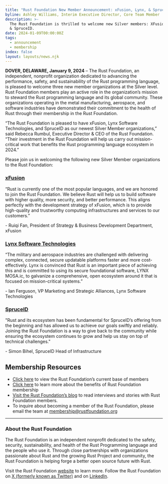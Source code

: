 ```yaml
---
title: "Rust Foundation New Member Announcement: xFusion, Lynx, & SpruceID.\_"
byline: Ashley Williams, Interim Executive Director, Core Team Member
description: >-
  The Rust Foundation is thrilled to welcome new Silver members: XFusion, Lynx,
  & SpruceID.
date: 2024-01-09T00:00:00Z
tags:
  - announcement
  - membership
index: false
layout: layouts/news.njk
---
```

**DOVER, DELAWARE, January 9, 2024** – The Rust Foundation, an independent, nonprofit organization dedicated to advancing the performance, safety, and sustainability of the Rust programming language, is pleased to welcome three new member organizations at the Silver level. Rust Foundation members play an active role in the organization’s mission to steward the Rust programming language and its global community. These organizations operating in the metal manufacturing, aerospace, and software industries have demonstrated their commitment to the health of Rust through their membership in the Rust Foundation.

“The Rust Foundation is pleased to have xFusion, Lynx Software Technologies, and SpruceID as our newest Silver Member organizations,” said Rebecca Rumbul, Executive Director & CEO of the Rust Foundation. “Their investment in the Rust Foundation will help us carry out mission-critical work that benefits the Rust programming language ecosystem in 2024.”

Please join us in welcoming the following new Silver Member organizations to the Rust Foundation:

### [**<u>xFusion</u>**](https://www.xfusionshox.com/)

“Rust is currently one of the most popular languages, and we are honored to join the Rust Foundation. We believe Rust will help us to build software with higher quality, more security, and better performance. This aligns perfectly with the development strategy of xFusion, which is to provide high-quality and trustworthy computing infrastructures and services to our customers.”

\- Ruiqi Fan, President of Strategy & Business Development Department, xFusion

### [**<u>Lynx Software Technologies</u>**](https://www.lynx.com/)&nbsp;**&nbsp;**&nbsp;

“The military and aerospace industries are challenged with delivering complex, connected, secure updatable platforms faster and more cost-effectively. Lynx is convinced that Rust is an important piece of achieving this and is committed to using its secure foundational software, LYNX MOSA.ic, to galvanize a comprehensive, open ecosystem around it that is focused on mission-critical systems.”

\- Ian Ferguson, VP Marketing and Strategic Alliances, Lynx Software Technologies

### [**<u>SpruceID</u>**](https://spruceid.com/)

"Rust and its ecosystem has been fundamental for SpruceID’s offering from the beginning and has allowed us to achieve our goals swiftly and reliably. Joining the Rust Foundation is a way to give back to the community while ensuring the ecosystem continues to grow and help us stay on top of technical challenges."&nbsp;

\- Simon Bihel, SpruceID Head of Infrastructure

## **Membership Resources**

* [<u>Click here</u>](https://foundation.rust-lang.org/members/) to view the Rust Foundation’s current base of members&nbsp;
* [<u>Click here</u>](https://foundation.rust-lang.org/info/become-a-member/) to learn more about the benefits of Rust Foundation membership
* [<u>Visit the Rust Foundation’s blog</u>](https://foundation.rust-lang.org/tags/member%20spotlight/) to read interviews and stories with Rust Foundation members.
* To inquire about becoming a member of the Rust Foundation, please email the team at [<u>membership@rustfoundation.org</u>](mailto:membership@rustfoundation.org)



---

### **About the Rust Foundation**

The Rust Foundation is an independent nonprofit dedicated to the safety, security, sustainability, and health of the Rust Programming language and the people who use it. Through close partnerships with organizations passionate about Rust and the growing Rust Project and community, the Rust Foundation is helping forge a better open source future with Rust.&nbsp;

Visit the Rust Foundation [<u>website</u>](https://foundation.rust-lang.org/) to learn more. Follow the Rust Foundation on [<u>X (formerly known as Twitter)</u>](https://twitter.com/rust_foundation) and on [<u>LinkedIn</u>](https://www.linkedin.com/company/rust-foundation).